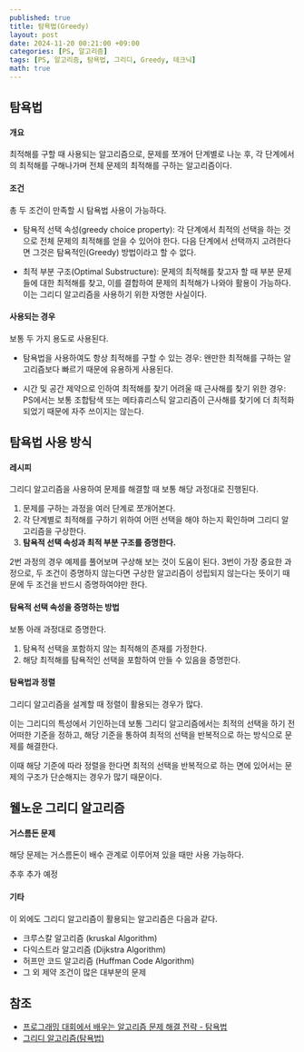 ```yaml
---
published: true
title: 탐욕법(Greedy)
layout: post
date: 2024-11-20 00:21:00 +09:00
categories: [PS, 알고리즘]
tags: [PS, 알고리즘, 탐욕법, 그리디, Greedy, 테크닉]
math: true
---
```


## **탐욕법** ##

#### **개요** ####
최적해를 구할 때 사용되는 알고리즘으로,
문제를 쪼개어 단계별로 나눈 후, 각 단계에서의 최적해를 구해나가며 전체 문제의 최적해를 구하는 알고리즘이다.

#### **조건** ####
총 두 조건이 만족할 시 탐욕법 사용이 가능하다.

- 탐욕적 선택 속성(greedy choice property):
  각 단계에서 최적의 선택을 하는 것으로 전체 문제의 최적해를 얻을 수 있어야 한다.
  다음 단계에서 선택까지 고려한다면 그것은 탐욕적인(Greedy) 방법이라고 할 수 없다.
 
- 최적 부분 구조(Optimal Substructure):
  문제의 최적해를 찾고자 할 때 부분 문제들에 대한 최적해를 찾고, 이를 결합하여 문제의 최적해가 나와야 활용이 가능하다.
  이는 그리디 알고리즘을 사용하기 위한 자명한 사실이다.

#### **사용되는 경우** ####
보통 두 가지 용도로 사용된다.

- 탐욕법을 사용하여도 항상 최적해를 구할 수 있는 경우:
  왠만한 최적해를 구하는 알고리즘보다 빠르기 때문에 유용하게 사용된다.

- 시간 및 공간 제약으로 인하여 최적해를 찾기 어려울 때 근사해를 찾기 위한 경우:
  PS에서는 보통 조합탐색 또는 메타휴리스틱 알고리즘이 근사해를 찾기에 더 최적화 되었기 때문에 자주 쓰이지는 않는다.

## **탐욕법 사용 방식** ##

#### **레시피** ####
그리디 알고리즘을 사용하여 문제를 해결할 때 보통 해당 과정대로 진행된다.

1. 문제를 구하는 과정을 여러 단계로 쪼개어본다.
2. 각 단계별로 최적해를 구하기 위하여 어떤 선택을 해야 하는지 확인하며 그리디 알고리즘을 구상한다.
3. **탐욕적 선택 속성과 최적 부분 구조를 증명한다.**

2번 과정의 경우 예제를 풀어보며 구상해 보는 것이 도움이 된다.
3번이 가장 중요한 과정으로, 두 조건이 증명하지 않는다면 구상한 알고리즘이 성립되지 않는다는 뜻이기 때문에 두 조건을 반드시 증명하여야만 한다.

#### **탐욕적 선택 속성을 증명하는 방법** ####
보통 아래 과정대로 증명한다.

1. 탐욕적 선택을 포함하지 않는 최적해의 존재를 가정한다.
2. 해당 최적해를 탐욕적인 선택을 포함하여 만들 수 있음을 증명한다.

#### **탐욕법과 정렬** ####
그리디 알고리즘을 설계할 때 정렬이 활용되는 경우가 많다.

이는 그리디의 특성에서 기인하는데 
보통 그리디 알고리즘에서는 최적의 선택을 하기 전 어떠한 기준을 정하고, 
해당 기준을 통하여 최적의 선택을 반복적으로 하는 방식으로 문제를 해결한다.

이때 해당 기준에 따라 정렬을 한다면 최적의 선택을 반복적으로 하는 면에 있어서는
문제의 구조가 단순해지는 경우가 많기 때문이다.

## **웰노운 그리디 알고리즘** ##

#### **거스름돈 문제** ####
해당 문제는 거스름돈이 배수 관계로 이루어져 있을 때만 사용 가능하다.

추후 추가 예정

#### **기타** ####
이 외에도 그리디 알고리즘이 활용되는 알고리즘은 다음과 같다.

- 크루스칼 알고리즘 (kruskal Algorithm)
- 다익스트라 알고리즘 (Dijkstra Algorithm)
- 허프만 코드 알고리즘 (Huffman Code Algorithm)
- 그 외 제약 조건이 많은 대부분의 문제

## **참조** ##
- [프로그래밍 대회에서 배우는 알고리즘 문제 해결 전략 - 탐욕법](https://product.kyobobook.co.kr/detail/S000001032946)
- [그리디 알고리즘(탐욕법)](https://ghi512.tistory.com/115)
